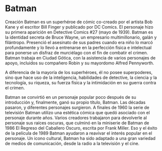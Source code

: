 # Batman
Creación
Batman es un superhéroe de cómic co-creado por el artista Bob Kane y el escritor Bill Finger y publicado por DC Comics. El personaje hizo su primera aparición en Detective Comics #27 (mayo de 1939). Batman es la identidad secreta de Bruce Wayne, un empresario multimillonario, galán y filántropo. Presenció el asesinato de sus padres cuando era niño lo marcó profundamente y lo llevó a entrenarse en la perfección física e intelectual para ponerse un disfraz de murciélago con el fin de combatir el crimen. Batman trabaja en Ciudad Gótica, con la asistencia de varios personajes de apoyo, incluidos su compañero Robin y su mayordomo Alfred Pennyworth.

A diferencia de la mayoría de los superhéroes, él no posee superpoderes, sino que hace uso de la inteligencia, habilidades de detective, la ciencia y la tecnología, su riqueza, su fuerza física y la intimidación en su guerra contra el crimen.

Batman se convirtió en un personaje popular poco después de su introducción y, finalmente, ganó su propio título, Batman. Las décadas pasaron, y diferentes personajes surgieron. A finales de 1960 la serie de televisión Batman utilizo una estética cómica que quedó asociado con el personaje durante años. Varios creadores trabajaron para devolverle al personaje sus raíces oscuras, que culminó en la miniserie de Batman de 1986 El Regreso del Caballero Oscuro, escrita por Frank Miller. Eso y el éxito de la película de 1989 Batman ayudaron a reavivar el interés popular en el personaje. Un icono cultural, Batman ha sido adaptado a una gran variedad de medios de comunicación, desde la radio a la televisión y el cine.
